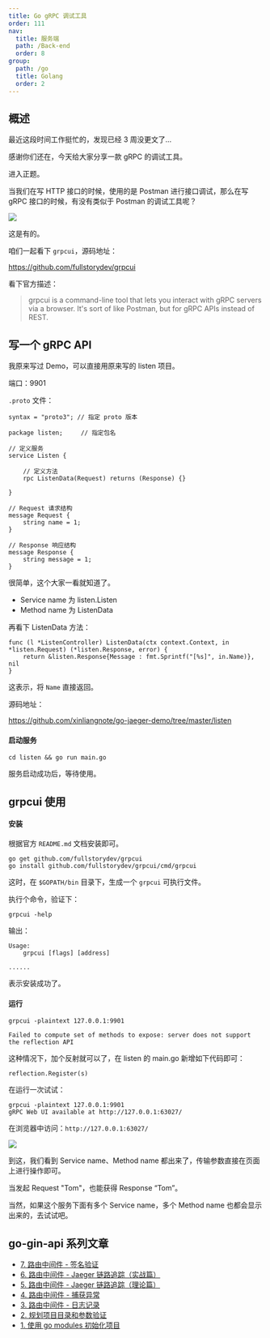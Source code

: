 ```yaml
---
title: Go gRPC 调试工具
order: 111
nav:
  title: 服务端
  path: /Back-end
  order: 8
group:
  path: /go
  title: Golang
  order: 2
---
```


## 概述

最近这段时间工作挺忙的，发现已经 3 周没更文了...

感谢你们还在，今天给大家分享一款 gRPC 的调试工具。

进入正题。


当我们在写 HTTP 接口的时候，使用的是 Postman 进行接口调试，那么在写 gRPC 接口的时候，有没有类似于 Postman 的调试工具呢？

![](https://github.com/xinliangnote/Go/blob/master/02-Go%20gRPC/images/2_grpc_1.gif)


这是有的。

咱们一起看下 `grpcui`，源码地址：

https://github.com/fullstorydev/grpcui

看下官方描述：

> grpcui is a command-line tool that lets you interact with gRPC servers via a browser. It's sort of like Postman, but for gRPC APIs instead of REST.

## 写一个 gRPC API

我原来写过 Demo，可以直接用原来写的 listen 项目。

端口：9901

`.proto` 文件：

```
syntax = "proto3"; // 指定 proto 版本

package listen;     // 指定包名

// 定义服务
service Listen {

	// 定义方法
	rpc ListenData(Request) returns (Response) {}

}

// Request 请求结构
message Request {
	string name = 1;
}

// Response 响应结构
message Response {
    string message = 1;
}
```

很简单，这个大家一看就知道了。

- Service name 为 listen.Listen
- Method name 为 ListenData

再看下 ListenData 方法：

```
func (l *ListenController) ListenData(ctx context.Context, in *listen.Request) (*listen.Response, error) {
	return &listen.Response{Message : fmt.Sprintf("[%s]", in.Name)}, nil
}
```

这表示，将 `Name` 直接返回。

源码地址：

https://github.com/xinliangnote/go-jaeger-demo/tree/master/listen

#### 启动服务

```
cd listen && go run main.go
```

服务启动成功后，等待使用。

## grpcui 使用

#### 安装

根据官方 `README.md` 文档安装即可。

```
go get github.com/fullstorydev/grpcui
go install github.com/fullstorydev/grpcui/cmd/grpcui
```

这时，在 `$GOPATH/bin` 目录下，生成一个 `grpcui` 可执行文件。

执行个命令，验证下：

```
grpcui -help
```

输出：

```
Usage:
	grpcui [flags] [address]
	
......	
```

表示安装成功了。

#### 运行

```
grpcui -plaintext 127.0.0.1:9901

Failed to compute set of methods to expose: server does not support the reflection API
```

这种情况下，加个反射就可以了，在 listen 的 main.go 新增如下代码即可：

```
reflection.Register(s)
```

在运行一次试试：

```
grpcui -plaintext 127.0.0.1:9901
gRPC Web UI available at http://127.0.0.1:63027/
```

在浏览器中访问：`http://127.0.0.1:63027/`

![](https://github.com/xinliangnote/Go/blob/master/02-Go%20gRPC/images/2_grpc_2.gif)

到这，我们看到 Service name、Method name 都出来了，传输参数直接在页面上进行操作即可。

当发起 Request "Tom"，也能获得 Response “Tom”。

当然，如果这个服务下面有多个 Service name，多个 Method name 也都会显示出来的，去试试吧。

## go-gin-api 系列文章

- [7. 路由中间件 - 签名验证](https://mp.weixin.qq.com/s/0cozELotcpX3Gd6WPJiBbQ)
- [6. 路由中间件 - Jaeger 链路追踪（实战篇）](https://mp.weixin.qq.com/s/Ea28475_UTNaM9RNfgPqJA)
- [5. 路由中间件 - Jaeger 链路追踪（理论篇）](https://mp.weixin.qq.com/s/28UBEsLOAHDv530ePilKQA)
- [4. 路由中间件 - 捕获异常](https://mp.weixin.qq.com/s/SconDXB_x7Gan6T0Awdh9A)
- [3. 路由中间件 - 日志记录](https://mp.weixin.qq.com/s/eTygPXnrYM2xfrRQyfn8Tg)
- [2. 规划项目目录和参数验证](https://mp.weixin.qq.com/s/11AuXptWGmL5QfiJArNLnA)
- [1. 使用 go modules 初始化项目](https://mp.weixin.qq.com/s/1XNTEgZ0XGZZdxFOfR5f_A)

